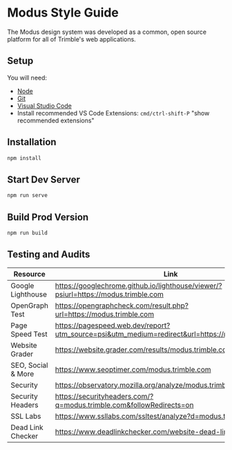 # Modus Style Guide

The Modus design system was developed as a common, open source platform for all of Trimble's web applications.

## Setup

You will need:

- [Node](https://nodejs.org/en/download/)
- [Git](https://git-scm.com/downloads)
- [Visual Studio Code](https://code.visualstudio.com/download)
- Install recommended VS Code Extensions: `cmd/ctrl-shift-P` "show recommended extensions"

## Installation

```bash
npm install
```

## Start Dev Server

```bash
npm run serve
```

## Build Prod Version

```bash
npm run build
```

## Testing and Audits

| Resource           | Link                                                                                              |
| ------------------ | ------------------------------------------------------------------------------------------------- |
| Google Lighthouse  | https://googlechrome.github.io/lighthouse/viewer/?psiurl=https://modus.trimble.com                |
| OpenGraph Test     | https://opengraphcheck.com/result.php?url=https://modus.trimble.com                               |
| Page Speed Test    | https://pagespeed.web.dev/report?utm_source=psi&utm_medium=redirect&url=https://modus.trimble.com |
| Website Grader     | https://website.grader.com/results/modus.trimble.com                                              |
| SEO, Social & More | https://www.seoptimer.com/modus.trimble.com                                                       |
| Security           | https://observatory.mozilla.org/analyze/modus.trimble.com                                         |
| Security Headers   | https://securityheaders.com/?q=modus.trimble.com&followRedirects=on                               |
| SSL Labs           | https://www.ssllabs.com/ssltest/analyze?d=modus.trimble.com                                       |
| Dead Link Checker  | https://www.deadlinkchecker.com/website-dead-link-checker.asp                                     |
